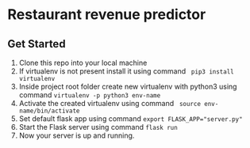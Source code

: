 # Restaurant revenue predictor

## Get Started

1. Clone this repo into your local machine
2. If virtualenv is not present install it using command ``` pip3 install virtualenv```
3. Inside project root folder create new virtualenv with python3 using command ```virtualenv -p python3 env-name```
4. Activate the created virtualenv using command ``` source env-name/bin/activate```
5. Set default flask app using command ```export FLASK_APP="server.py"```
6. Start the Flask server using command ```flask run```
7. Now your server is up and running. 